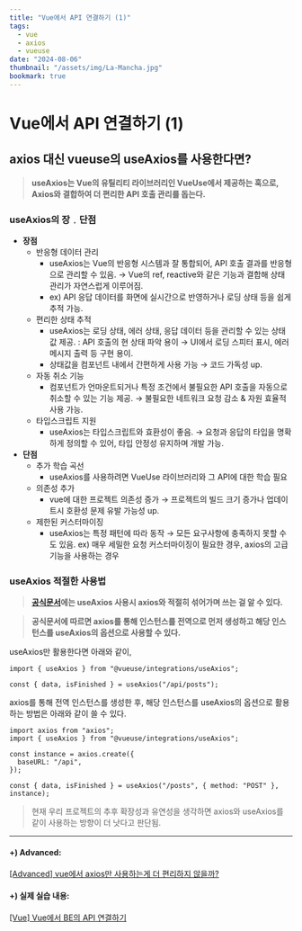 ```yaml
---
title: "Vue에서 API 연결하기 (1)"
tags:
  - vue
  - axios
  - vueuse
date: "2024-08-06"
thumbnail: "/assets/img/La-Mancha.jpg"
bookmark: true
---
```


# Vue에서 API 연결하기 (1)

## axios 대신 vueuse의 useAxios를 사용한다면?

> **useAxios는 Vue의 유틸리티 라이브러리인 VueUse에서 제공하는 훅으로, Axios와 결합하여 더 편리한 API 호출 관리를 돕는다.**

### useAxios의 장﹒단점

- **장점**
  - 반응형 데이터 관리
    - useAxios는 Vue의 반응형 시스템과 잘 통합되어, API 호출 결과를 반응형으로 관리할 수 있음.
      → Vue의 ref, reactive와 같은 기능과 결합해 상태 관리가 자연스럽게 이루어짐.
    - ex) API 응답 데이터를 화면에 실시간으로 반영하거나 로딩 상태 등을 쉽게 추적 가능.
  - 편리한 상태 추적
    - useAxios는 로딩 상태, 에러 상태, 응답 데이터 등을 관리할 수 있는 상태값 제공.
      : API 호출의 현 상태 파악 용이 → UI에서 로딩 스피터 표시, 에러메시지 출력 등 구현 용이.
    - 상태값을 컴포넌트 내에서 간편하게 사용 가능 → 코드 가독성 up.
  - 자동 취소 기능
    - 컴포넌트가 언마운트되거나 특정 조건에서 불필요한 API 호출을 자동으로 취소할 수 있는 기능 제공.
      → 불필요한 네트워크 요청 감소 & 자원 효율적 사용 가능.
  - 타입스크립트 지원
    - useAxios는 타입스크립트와 효환성이 좋음.
      → 요청과 응답의 타입을 명확하게 정의할 수 있어, 타입 안정성 유지하며 개발 가능.
- **단점**
  - 추가 학습 곡선
    - useAxios를 사용하려면 VueUse 라이브러리와 그 API에 대한 학습 필요
  - 의존성 추가
    - vue에 대한 프로젝트 의존성 증가 → 프로젝트의 빌드 크기 증가나 업데이트시 호환성 문제 유발 가능성 up.
  - 제한된 커스터마이징
    - useAxios는 특정 패턴에 따라 동작 → 모든 요구사항에 충족하지 못할 수도 있음.
      ex) 매우 세밀한 요청 커스터마이징이 필요한 경우, axios의 고급 기능을 사용하는 경우

### useAxios 적절한 사용법

> **[공식문서](https://vueuse.org/integrations/useAxios/)에는 useAxios 사용시 axios와 적절히 섞어가며 쓰는 걸 알 수 있다.**

> **공식문서에 따르면 axios를 통해 인스턴스를 전역으로 먼저 생성하고 해당 인스턴스를 useAxios의 옵션으로 사용할 수 있다.**

useAxios만 활용한다면 아래와 같이,

```tsx
import { useAxios } from "@vueuse/integrations/useAxios";

const { data, isFinished } = useAxios("/api/posts");
```

axios를 통해 전역 인스턴스를 생성한 후, 해당 인스턴스를 useAxios의 옵션으로 활용하는 방법은 아래와 같이 쓸 수 있다.

```tsx
import axios from "axios";
import { useAxios } from "@vueuse/integrations/useAxios";

const instance = axios.create({
  baseURL: "/api",
});

const { data, isFinished } = useAxios("/posts", { method: "POST" }, instance);
```

> 현재 우리 프로젝트의 추후 확장성과 유연성을 생각하면 axios와 useAxios를 같이 사용하는 방향이 더 낫다고 판단됨.

---

#### +) Advanced:

[[Advanced] vue에서 axios만 사용하는게 더 편리하지 않을까?](https://www.notion.so/Advanced-vue-axios-ef3f4f36138a4fb0aa5915e76ba2846d?pvs=21)

#### +) 실제 실습 내용:

[[Vue] Vue에서 BE의 API 연결하기 ](https://www.notion.so/Vue-Vue-BE-API-cd6d147f7d4b48298b50cf5354b50420?pvs=21)
